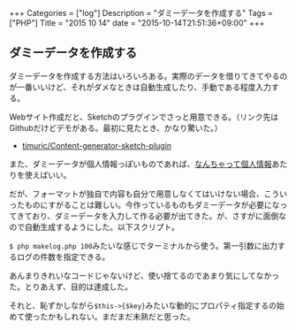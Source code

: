 +++
Categories = ["log"]
Description = "ダミーデータを作成する"
Tags = ["PHP"]
Title = "2015 10 14"
date = "2015-10-14T21:51:36+09:00"
+++

## ダミーデータを作成する
ダミーデータを作成する方法はいろいろある。実際のデータを借りてきてやるのが一番いいけど、それがダメなときは自動生成したり、手動である程度入力する。

Webサイト作成だと、Sketchのプラグインでさっと用意できる。（リンク先はGithubだけどデモがある。最初に見たとき、かなり驚いた。）

* [timuric/Content-generator-sketch-plugin](https://github.com/timuric/Content-generator-sketch-plugin)

また、ダミーデータが個人情報っぽいものであれば、[なんちゃって個人情報](http://kazina.com/dummy/index.html)あたりを使えばいい。

だが、フォーマットが独自で内容も自分で用意しなくてはいけない場合、こういったものにすがることは難しい。今作っているものもダミーデータが必要になってきており、ダミーデータを入力して作る必要が出てきた。が、さすがに面倒なので自動生成するようにした。以下スクリプト。

<script src="https://gist.github.com/deprode/4b6c44ebd1fad4c40a38.js"></script>

`$ php makelog.php 100`みたいな感じでターミナルから使う。第一引数に出力するログの件数を指定できる。

あんまりきれいなコードじゃないけど、使い捨てるのであまり気にしてなかった。とりあえず、目的は達成した。

それと、恥ずかしながら`$this->{$key}`みたいな動的にプロパティ指定するの始めて使ったかもしれない。まだまだ未熟だと思った。